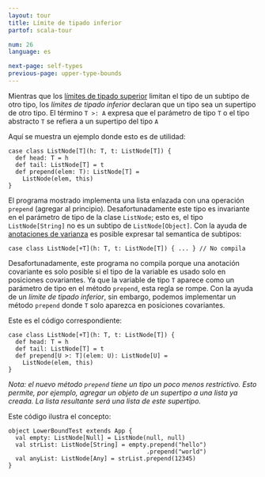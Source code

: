 ```yaml
---
layout: tour
title: Límite de tipado inferior
partof: scala-tour

num: 26
language: es

next-page: self-types
previous-page: upper-type-bounds
---
```


Mientras que los [límites de tipado superior](upper-type-bounds.html) limitan el tipo de un subtipo de otro tipo, los *límites de tipado inferior* declaran que un tipo sea un supertipo de otro tipo. El término `T >: A` expresa que el parámetro de tipo `T` o el tipo abstracto `T` se refiera a un supertipo del tipo `A`

Aquí se muestra un ejemplo donde esto es de utilidad:

    case class ListNode[T](h: T, t: ListNode[T]) {
      def head: T = h
      def tail: ListNode[T] = t
      def prepend(elem: T): ListNode[T] =
        ListNode(elem, this)
    }

El programa mostrado implementa una lista enlazada con una operación `prepend` (agregar al principio). Desafortunadamente este tipo es invariante en el parámetro de tipo de la clase `ListNode`; esto es, el tipo `ListNode[String]` no es un subtipo de `ListNode[Object]`. Con la ayuda de [anotaciones de varianza](variances.html) es posible expresar tal semantica de subtipos:

    case class ListNode[+T](h: T, t: ListNode[T]) { ... } // No compila

Desafortunadamente, este programa no compila porque una anotación covariante es solo posible si el tipo de la variable es usado solo en posiciones covariantes. Ya que la variable de tipo `T` aparece como un parámetro de tipo en el método `prepend`, esta regla se rompe. Con la ayuda de un *límite de tipado inferior*, sin embargo, podemos implementar un método `prepend` donde `T` solo aparezca en posiciones covariantes.

Este es el código correspondiente:

    case class ListNode[+T](h: T, t: ListNode[T]) {
      def head: T = h
      def tail: ListNode[T] = t
      def prepend[U >: T](elem: U): ListNode[U] =
        ListNode(elem, this)
    }

_Nota: el nuevo método `prepend` tiene un tipo un poco menos restrictivo. Esto permite, por ejemplo, agregar un objeto de un supertipo a una lista ya creada. La lista resultante será una lista de este supertipo._

Este código ilustra el concepto:

    object LowerBoundTest extends App {
      val empty: ListNode[Null] = ListNode(null, null)
      val strList: ListNode[String] = empty.prepend("hello")
                                           .prepend("world")
      val anyList: ListNode[Any] = strList.prepend(12345)
    }
